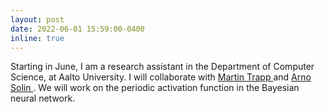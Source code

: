 ```yaml
---
layout: post
date: 2022-06-01 15:59:00-0400
inline: true
---
```


Starting in June, I am a research assistant in the Department of Computer Science, at Aalto University. I will collaborate with <a href='https://trappmartin.github.io/website/'> Martin Trapp </a> and <a href='https://users.aalto.fi/~asolin/'> Arno Solin </a>. We will work on the periodic activation function in the Bayesian neural network.
